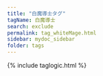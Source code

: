 ```yaml
---
title: "白魔導士タグ"
tagName: 白魔導士
search: exclude
permalink: tag_whiteMage.html
sidebar: mydoc_sidebar
folder: tags
---
```

{% include taglogic.html %}
